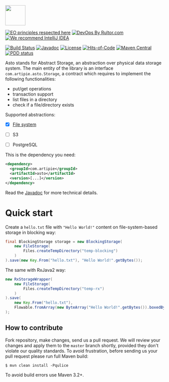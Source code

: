 <img src="https://www.artipie.com/logo.svg" width="64px" height="64px"/>

[![EO principles respected here](https://www.elegantobjects.org/badge.svg)](https://www.elegantobjects.org)
[![DevOps By Rultor.com](http://www.rultor.com/b/artipie/asto)](http://www.rultor.com/p/artipie/asto)
[![We recommend IntelliJ IDEA](https://www.elegantobjects.org/intellij-idea.svg)](https://www.jetbrains.com/idea/)

[![Build Status](https://img.shields.io/travis/artipie/asto/master.svg)](https://travis-ci.org/artipie/asto)
[![Javadoc](http://www.javadoc.io/badge/com.artipie/asto.svg)](http://www.javadoc.io/doc/com.artipie/asto)
[![License](https://img.shields.io/badge/license-MIT-green.svg)](https://github.com/artipie/asto/blob/master/LICENSE.txt)
[![Hits-of-Code](https://hitsofcode.com/github/artipie/asto)](https://hitsofcode.com/view/github/artipie/asto)
[![Maven Central](https://img.shields.io/maven-central/v/com.artipie/asto.svg)](https://maven-badges.herokuapp.com/maven-central/com.artipie/asto)
[![PDD status](http://www.0pdd.com/svg?name=artipie/asto)](http://www.0pdd.com/p?name=artipie/asto)

Asto stands for Abstract Storage, an abstraction over physical data storage system.
The main entity of the library is an interface `com.artipie.asto.Storage`, a contract
which requires to implement the following functionalities:

* put/get operations
* transaction support
* list files in a directory
* check if a file/directory exists

Supported abstractions:

- [x] [File system](https://www.javadoc.io/doc/com.artipie/asto/latest/com/artipie/asto/fs/FileStorage.html) 
- [ ] S3
- [ ] PostgreSQL


This is the dependency you need:

```xml
<dependency>
  <groupId>com.artipie</groupId>
  <artifactId>asto</artifactId>
  <version>[...]</version>
</dependency>
```

Read the [Javadoc](http://www.javadoc.io/doc/com.artipie/asto)
for more technical details.

# Quick start

Create a `hello.txt` file with `"Hello World!"` content on file-system-based
storage in blocking way:
```java
final BlockingStorage storage = new BlockingStorage(
    new FileStorage(
        Files.createTempDirectory("temp-blocking")
    )
).save(new Key.From("hello.txt"), "Hello World!".getBytes());
``` 

The same with RxJava2 way:
```java
new RxStorageWrapper(
    new FileStorage(
        Files.createTempDirectory("temp-rx")
    )
).save(
    new Key.From("hello.txt"),
    Flowable.fromArray(new ByteArray("Hello World!".getBytes()).boxedBytes())
);
```

## How to contribute

Fork repository, make changes, send us a pull request. We will review
your changes and apply them to the `master` branch shortly, provided
they don't violate our quality standards. To avoid frustration, before
sending us your pull request please run full Maven build:

```
$ mvn clean install -Pqulice
```

To avoid build errors use Maven 3.2+.

